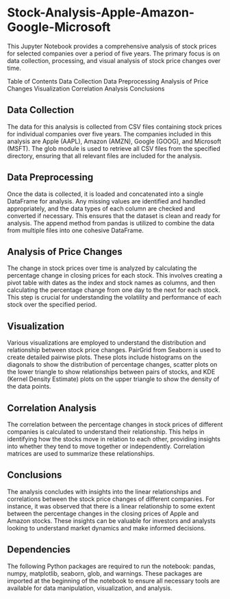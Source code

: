 # Stock-Analysis-Apple-Amazon-Google-Microsoft
This Jupyter Notebook provides a comprehensive analysis of stock prices for selected companies over a period of five years. The primary focus is on data collection, processing, and visual analysis of stock price changes over time.

Table of Contents
Data Collection
Data Preprocessing
Analysis of Price Changes
Visualization
Correlation Analysis
Conclusions

## Data Collection
The data for this analysis is collected from CSV files containing stock prices for individual companies over five years. The companies included in this analysis are Apple (AAPL), Amazon (AMZN), Google (GOOG), and Microsoft (MSFT). The glob module is used to retrieve all CSV files from the specified directory, ensuring that all relevant files are included for the analysis.

## Data Preprocessing
Once the data is collected, it is loaded and concatenated into a single DataFrame for analysis. Any missing values are identified and handled appropriately, and the data types of each column are checked and converted if necessary. This ensures that the dataset is clean and ready for analysis. The append method from pandas is utilized to combine the data from multiple files into one cohesive DataFrame.

## Analysis of Price Changes
The change in stock prices over time is analyzed by calculating the percentage change in closing prices for each stock. This involves creating a pivot table with dates as the index and stock names as columns, and then calculating the percentage change from one day to the next for each stock. This step is crucial for understanding the volatility and performance of each stock over the specified period.

## Visualization
Various visualizations are employed to understand the distribution and relationship between stock price changes. PairGrid from Seaborn is used to create detailed pairwise plots. These plots include histograms on the diagonals to show the distribution of percentage changes, scatter plots on the lower triangle to show relationships between pairs of stocks, and KDE (Kernel Density Estimate) plots on the upper triangle to show the density of the data points.

## Correlation Analysis
The correlation between the percentage changes in stock prices of different companies is calculated to understand their relationship. This helps in identifying how the stocks move in relation to each other, providing insights into whether they tend to move together or independently. Correlation matrices are used to summarize these relationships.

## Conclusions
The analysis concludes with insights into the linear relationships and correlations between the stock price changes of different companies. For instance, it was observed that there is a linear relationship to some extent between the percentage changes in the closing prices of Apple and Amazon stocks. These insights can be valuable for investors and analysts looking to understand market dynamics and make informed decisions.

## Dependencies
The following Python packages are required to run the notebook: pandas, numpy, matplotlib, seaborn, glob, and warnings. These packages are imported at the beginning of the notebook to ensure all necessary tools are available for data manipulation, visualization, and analysis.
